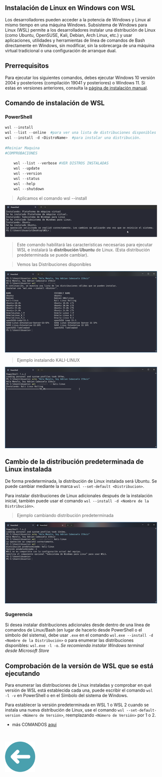## Instalación de Linux en Windows con WSL
Los desarrolladores pueden acceder a la potencia de Windows y Linux al mismo tiempo en una máquina Windows. Subsistema de Windows para Linux (WSL) permite a los desarrolladores instalar una distribución de Linux (como Ubuntu, OpenSUSE, Kali, Debian, Arch Linux, etc.) y usar aplicaciones, utilidades y herramientas de línea de comandos de Bash directamente en Windows, sin modificar, sin la sobrecarga de una máquina virtual tradicional o una configuración de arranque dual.

## Prerrequisitos

Para ejecutar los siguientes comandos, debes ejecutar Windows 10 versión 2004 y posteriores (compilación 19041 y posteriores) o Windows 11. Si estas en versiones anteriores, consulta la [página de instalación manual](https://learn.microsoft.com/es-es/windows/wsl/install-manual).


## Comando de instalación de WSL
### PowerShell

```powershell
wsl --install
wsl --list --online  #para ver una lista de distribuciones disponibles 
wsl --install -d <DistroName>  #para instalar una distribución.

#Reiniar Maquina
#COMPROBACIONES
	
	wsl --list --verbose #VER DISTROS INSTALADAS
	wsl --update
	wsl --version
	wsl --status
	wsl --help
	wsl --shutdown
```

>Aplicamos el comando wsl --install

![1](img/1.png)

>Este comando habilitará las características necesarias para ejecutar WSL e instalará la **distribución Ubuntu** de Linux. (Esta distribución predeterminada se puede cambiar).

>Vemos las Distribuciones disponibles

![2](img/2.png)

>Ejemplo instalando KALI-LINUX

![3](img/3.png)

## Cambio de la distribución predeterminada de Linux instalada

De forma predeterminada, la distribución de Linux instalada será Ubuntu. Se puede cambiar mediante la marca `wsl --set-default <Distribucion>`.

Para instalar distribuciones de Linux adicionales después de la instalación inicial, también puede usar el comando `wsl --install -d <Nombre de la Distribución>`.

>Ejemplo cambiando distribución predeterminada

![7](img/7.png)

### Sugerencia

Si desea instalar distribuciones adicionales desde dentro de una línea de comandos de Linux/Bash (en lugar de hacerlo desde PowerShell o el símbolo del sistema), debe usar `.exe` en el comando `wsl.exe --install -d <Nombre de la Distribución>` o para enumerar las distribuciones disponibles: `wsl.exe -l -o`.
*Se recomienda instalar Windows terminal desde Microsoft Store*

## Comprobación de la versión de WSL que se está ejecutando

Para enumerar las distribuciones de Linux instaladas y comprobar en qué versión de WSL está establecida cada una, puede escribir el comando `wsl -l -v` en PowerShell o en el Símbolo del sistema de Windows.



Para establecer la versión predeterminada en WSL 1 o WSL 2 cuando se instala una nueva distribución de Linux, use el comando `wsl --set-default-version <Número de Versión>`, reemplazando `<Número de Versión>` por 1 o 2.




+  más COMANDOS [aqui]( https://learn.microsoft.com/es-es/windows/wsl/basic-commands)

<br>
<br>
<a href="README.md"><img src="img/arrow.png" alt="Volver al README" width="100"></a>


